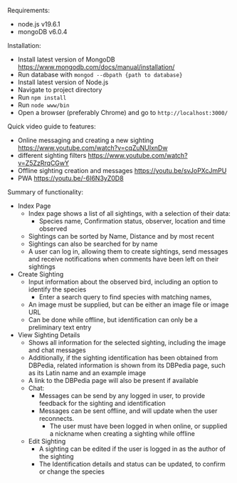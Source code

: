 Requirements:
* node.js v19.6.1
* mongoDB v6.0.4

Installation:
* Install latest version of MongoDB https://www.mongodb.com/docs/manual/installation/
* Run database with `mongod --dbpath {path to database}`
* Install latest version of Node.js
* Navigate to project directory
* Run `npm install`
* Run `node www/bin`
* Open a browser (preferably Chrome) and go to `http://localhost:3000/`

Quick video guide to features:
* Online messaging and creating a new sighting https://www.youtube.com/watch?v=cqZuNUIxnDw
* different sighting filters https://www.youtube.com/watch?v=Z5ZzRrqCGwY
* Offline sighting creation and messages https://youtu.be/svJoPXcJmPU
* PWA https://youtu.be/-6I6N3yZ0D8

Summary of functionality:
* Index Page
  * Index page shows a list of all sightings, with a selection of their data:
    *   Species name, Confirmation status, observer, location  and time observed
  * Sightings can be sorted by Name, Distance and by most recent
  * Sightings can also be searched for by name
  * A user can log in, allowing them to create sightings, send messages and receive notifications when comments have been left on their sightings
* Create Sighting
  * Input information about the observed bird, including an option to identify the species
    * Enter a search query to find species with matching names, 
  * An image must be supplied, but can be either an image file or image URL
  * Can be done while offline, but identification can only be a preliminary text entry
* View Sighting Details
  * Shows all information for the selected sighting, including the image and chat messages
  * Additionally, if the sighting identification has been obtained from DBPedia, related information is shown from its DBPedia page, such as its Latin name and an example image
  * A link to the DBPedia page will also be present if available
  * Chat:
    * Messages can be send by any logged in user, to provide feedback for the sighting and identification
    * Messages can be sent offline, and will update when the user reconnects. 
        * The user must have been logged in when online, or supplied a nickname when creating a sighting while offline
  * Edit Sighting
    * A sighting can be edited if the user is logged in as the author of the sighting
    * The Identification details and status can be updated, to confirm or change the species 

